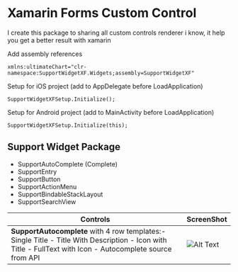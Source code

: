 # Xamarin Forms Custom Control
I create this package to sharing all custom controls renderer i know, it help you get a better result with xamarin

Add assembly references

    xmlns:ultimateChart="clr-namespace:SupportWidgetXF.Widgets;assembly=SupportWidgetXF"

Setup for iOS project (add to AppDelegate before LoadApplication)

    SupportWidgetXFSetup.Initialize();

Setup for Android project (add to MainActivity before LoadApplication)

    SupportWidgetXFSetup.Initialize(this);
## Support Widget Package

 - SupportAutoComplete (Complete)
 - SupportEntry
 - SupportButton
 - SupportActionMenu
 - SupportBindableStackLayout
 - SupportSearchView

| Controls |ScreenShot  | 
|--|--|
| <b>SupportAutocomplete</b> with 4 row templates:- Single Title - Title With Description - Icon with Title - FullText with Icon - Autocomplete source from API | ![Alt Text](https://github.com/bulubuloa/SupportWidgetXF/blob/master/ScreenShots/demo_autocomplete.gif) |
